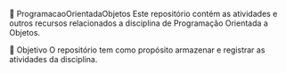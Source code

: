 📂 ProgramacaoOrientadaObjetos
Este repositório contém as atividades e outros recursos relacionados a disciplina de Programação Orientada a Objetos. 

🚀 Objetivo
O repositório tem como propósito armazenar e registrar as atividades da disciplina.
